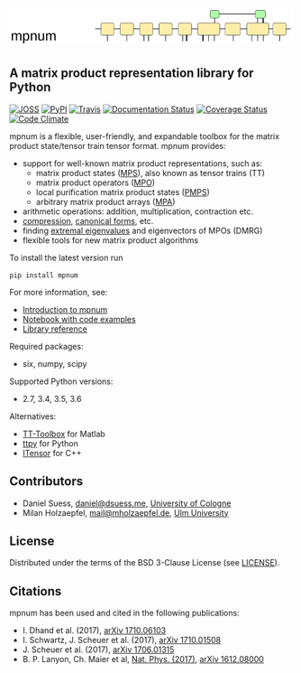 ![mpnum](docs/mpnum_logo_144.png)
=====


## A matrix product representation library for Python

[![JOSS](http://joss.theoj.org/papers/f5d6dc694fffcffa13f0def4b42bb113/status.svg)](http://joss.theoj.org/papers/f5d6dc694fffcffa13f0def4b42bb113)
[![PyPI](https://img.shields.io/pypi/v/mpnum.svg)](https://pypi.python.org/pypi/mpnum/)
[![Travis](https://travis-ci.org/dseuss/mpnum.svg?branch=master)](https://travis-ci.org/dseuss/mpnum)
[![Documentation Status](https://readthedocs.org/projects/mpnum/badge/?version=latest)](http://mpnum.readthedocs.org/en/latest/?badge=latest)
[![Coverage Status](https://coveralls.io/repos/github/dseuss/mpnum/badge.svg?branch=master)](https://coveralls.io/github/dseuss/mpnum?branch=master)
[![Code Climate](https://codeclimate.com/github/dseuss/mpnum/badges/gpa.svg)](https://codeclimate.com/github/dseuss/mpnum)

mpnum is a flexible, user-friendly, and expandable toolbox for the matrix product state/tensor train tensor format. mpnum provides:

* support for well-known matrix product representations, such as:
  * matrix product states ([MPS](http://mpnum.readthedocs.org/en/latest/intro.html#matrix-product-states-mps)), also known as tensor trains (TT)
  * matrix product operators ([MPO](http://mpnum.readthedocs.org/en/latest/intro.html#matrix-product-operators-mpo))
  * local purification matrix product states ([PMPS](http://mpnum.readthedocs.org/en/latest/intro.html#local-purification-form-mps-pmps))
  * arbitrary matrix product arrays ([MPA](http://mpnum.readthedocs.org/en/latest/intro.html#matrix-product-arrays))
* arithmetic operations: addition, multiplication, contraction etc.
* [compression](http://mpnum.readthedocs.org/en/latest/mpnum.html#mpnum.mparray.MPArray.compress), [canonical forms](http://mpnum.readthedocs.org/en/latest/mpnum.html#mpnum.mparray.MPArray.canonicalize), etc.
* finding [extremal eigenvalues](http://mpnum.readthedocs.org/en/latest/mpnum.html#mpnum.linalg.eig) and eigenvectors of MPOs (DMRG)
* flexible tools for new matrix product algorithms

To install the latest version run

    pip install mpnum

For more information, see:

* [Introduction to mpnum](http://mpnum.readthedocs.org/en/latest/intro.html)
* [Notebook with code examples](examples/mpnum_intro.ipynb)
* [Library reference](http://mpnum.readthedocs.org/en/latest/)

Required packages:

* six, numpy, scipy

Supported Python versions:

* 2.7, 3.4, 3.5, 3.6

Alternatives:

* [TT-Toolbox](https://github.com/oseledets/TT-Toolbox) for Matlab
* [ttpy](https://github.com/oseledets/ttpy) for Python
* [ITensor](https://github.com/ITensor/ITensor) for C++


## Contributors

* Daniel Suess, <daniel@dsuess.me>, [University of Cologne](http://www.thp.uni-koeln.de/gross/)
* Milan Holzaepfel, <mail@mholzaepfel.de>, [Ulm University](http://qubit-ulm.com/)


## License

Distributed under the terms of the BSD 3-Clause License (see [LICENSE](LICENSE)).


## Citations

mpnum has been used and cited in the following publications:

* I. Dhand et al. (2017), [arXiv 1710.06103](https://arxiv.org/abs/1710.06103)
* I. Schwartz, J. Scheuer et al. (2017), [arXiv 1710.01508](https://arxiv.org/abs/1710.01508)
* J. Scheuer et al. (2017), [arXiv 1706.01315](https://arxiv.org/abs/1706.01315)
* B. P. Lanyon, Ch. Maier et al, [Nat. Phys. (2017)](https://doi.org/10.1038/nphys4244), [arXiv 1612.08000](https://arxiv.org/abs/1612.08000)
